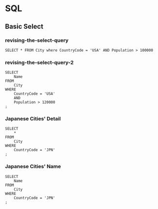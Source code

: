 # SQL

## Basic Select

### revising-the-select-query

```
SELECT * FROM City where CountryCode = 'USA' AND Population > 100000
```

### revising-the-select-query-2

```
SELECT
    Name
FROM
    City
WHERE
    CountryCode = 'USA'
    AND
    Population > 120000
;
```

### Japanese Cities' Detail

```
SELECT
    *
FROM
    City
WHERE
    CountryCode = 'JPN'
;
```

### Japanese Cities' Name

```
SELECT
    Name
FROM
    City
WHERE
    CountryCode = 'JPN'
;
```
